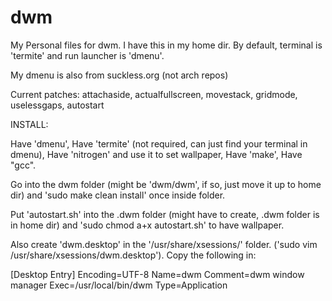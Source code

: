 # dwm
My Personal files for dwm. I have this in my home dir. By default, terminal is 'termite' and run launcher is 'dmenu'. 

My dmenu is also from suckless.org (not arch repos)

Current patches: attachaside, actualfullscreen, movestack, gridmode, uselessgaps, autostart

INSTALL:

Have 'dmenu', Have 'termite' (not required, can just find your terminal in dmenu), Have 'nitrogen' and use it to set wallpaper, Have 'make', Have "gcc".

Go into the dwm folder (might be 'dwm/dwm', if so, just move it up to home dir) and 'sudo make clean install' once inside folder.

Put 'autostart.sh' into the .dwm folder (might have to create, .dwm folder is in home dir) and 'sudo chmod a+x autostart.sh' to have wallpaper.

Also create 'dwm.desktop' in the '/usr/share/xsessions/' folder. ('sudo vim /usr/share/xsessions/dwm.desktop'). Copy the following in:

[Desktop Entry]
Encoding=UTF-8
Name=dwm
Comment=dwm window manager
Exec=/usr/local/bin/dwm
Type=Application
